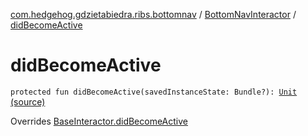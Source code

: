 [com.hedgehog.gdzietabiedra.ribs.bottomnav](../index.md) / [BottomNavInteractor](index.md) / [didBecomeActive](./did-become-active.md)

# didBecomeActive

`protected fun didBecomeActive(savedInstanceState: Bundle?): `[`Unit`](https://kotlinlang.org/api/latest/jvm/stdlib/kotlin/-unit/index.html) [(source)](https://github.com/asvid/GdzieTaBiedra/tree/master/app/src/main/java/com/hedgehog/gdzietabiedra/ribs/bottomnav/BottomNavInteractor.kt#L26)

Overrides [BaseInteractor.didBecomeActive](../../com.uber.rib.core/-base-interactor/did-become-active.md)

